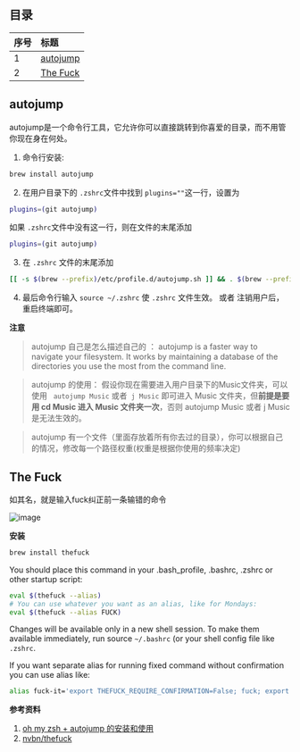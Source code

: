 ## 目录

| 序号 | 标题 |
| :-- | :-- |
| 1 | [autojump](#1) |
| 2 | [The Fuck ](#2) |

<h2 id="1">autojump</h2>
autojump是一个命令行工具，它允许你可以直接跳转到你喜爱的目录，而不用管你现在身在何处。

1. 命令行安装:

```sh
brew install autojump
```

2. 在用户目录下的 `.zshrc`文件中找到 `plugins=""`这一行，设置为
```sh
plugins=(git autojump)
```
如果 `.zshrc`文件中没有这一行，则在文件的末尾添加
```sh
plugins=(git autojump)
```
3. 在 `.zshrc` 文件的末尾添加
```sh
[[ -s $(brew --prefix)/etc/profile.d/autojump.sh ]] && . $(brew --prefix)/etc/profile.d/autojump.sh
```
4. 最后命令行输入 `source ~/.zshrc` 使 `.zshrc` 文件生效。
或者
注销用户后，重启终端即可。

**注意**
>autojump 自己是怎么描述自己的 ：
autojump is a faster way to navigate your filesystem. It works by maintaining a database of the directories you use the most from the command line.

>autojump 的使用：
假设你现在需要进入用户目录下的Music文件夹，可以使用 ` autojump Music` 或者` j Music` 即可进入 Music 文件夹，但**前提是要用 cd  Music 进入 Music 文件夹一次**，否则 autojump Music 或者  j Music 是无法生效的。

>autojump 有一个文件（里面存放着所有你去过的目录），你可以根据自己的情况，修改每一个路径权重(权重是根据你使用的频率决定)

<h2 id="2">The Fuck</h2>

如其名，就是输入fuck纠正前一条输错的命令

![image](https://raw.githubusercontent.com/nvbn/thefuck/master/example.gif)

**安装**
```sh
brew install thefuck
```
You should place this command in your .bash_profile, .bashrc, .zshrc or other startup script:
```sh
eval $(thefuck --alias)
# You can use whatever you want as an alias, like for Mondays:
eval $(thefuck --alias FUCK)
```

Changes will be available only in a new shell session. To make them available immediately, run source `~/.bashrc` (or your shell config file like `.zshrc`.

If you want separate alias for running fixed command without confirmation you can use alias like:
```sh
alias fuck-it='export THEFUCK_REQUIRE_CONFIRMATION=False; fuck; export THEFUCK_REQUIRE_CONFIRMATION=True'
```

**参考资料**
1. [oh my zsh + autojump 的安装和使用](http://www.jianshu.com/p/51e71087f732)
1. [nvbn/thefuck](https://github.com/nvbn/thefuck)